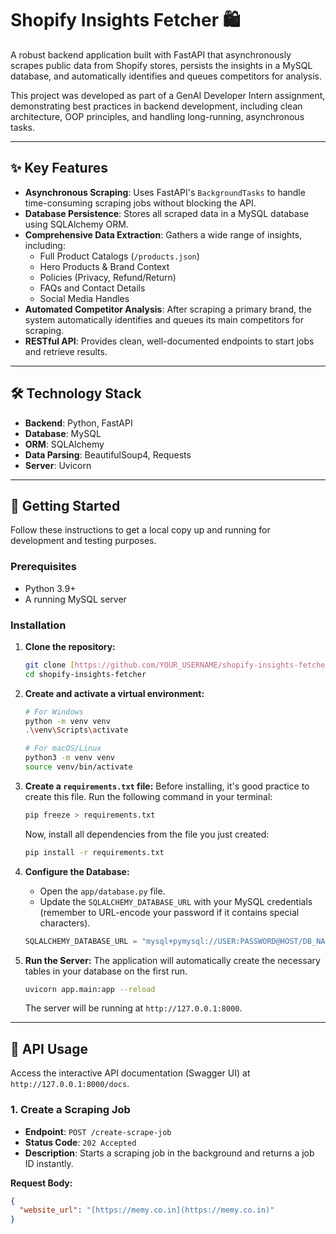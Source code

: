 # Shopify Insights Fetcher 🛍️

A robust backend application built with FastAPI that asynchronously scrapes public data from Shopify stores, persists the insights in a MySQL database, and automatically identifies and queues competitors for analysis.

This project was developed as part of a GenAI Developer Intern assignment, demonstrating best practices in backend development, including clean architecture, OOP principles, and handling long-running, asynchronous tasks.

---
## ✨ Key Features

- **Asynchronous Scraping**: Uses FastAPI's `BackgroundTasks` to handle time-consuming scraping jobs without blocking the API.
- **Database Persistence**: Stores all scraped data in a MySQL database using SQLAlchemy ORM.
- **Comprehensive Data Extraction**: Gathers a wide range of insights, including:
  - Full Product Catalogs (`/products.json`)
  - Hero Products & Brand Context
  - Policies (Privacy, Refund/Return)
  - FAQs and Contact Details
  - Social Media Handles
- **Automated Competitor Analysis**: After scraping a primary brand, the system automatically identifies and queues its main competitors for scraping.
- **RESTful API**: Provides clean, well-documented endpoints to start jobs and retrieve results.

---
## 🛠️ Technology Stack

- **Backend**: Python, FastAPI
- **Database**: MySQL
- **ORM**: SQLAlchemy
- **Data Parsing**: BeautifulSoup4, Requests
- **Server**: Uvicorn

---
## 🚀 Getting Started

Follow these instructions to get a local copy up and running for development and testing purposes.

### Prerequisites

- Python 3.9+
- A running MySQL server

### Installation

1.  **Clone the repository:**
    ```bash
    git clone [https://github.com/YOUR_USERNAME/shopify-insights-fetcher.git](https://github.com/YOUR_USERNAME/shopify-insights-fetcher.git)
    cd shopify-insights-fetcher
    ```

2.  **Create and activate a virtual environment:**
    ```bash
    # For Windows
    python -m venv venv
    .\venv\Scripts\activate

    # For macOS/Linux
    python3 -m venv venv
    source venv/bin/activate
    ```

3.  **Create a `requirements.txt` file:**
    Before installing, it's good practice to create this file. Run the following command in your terminal:
    ```bash
    pip freeze > requirements.txt
    ```
    Now, install all dependencies from the file you just created:
    ```bash
    pip install -r requirements.txt
    ```

4.  **Configure the Database:**
    - Open the `app/database.py` file.
    - Update the `SQLALCHEMY_DATABASE_URL` with your MySQL credentials (remember to URL-encode your password if it contains special characters).
    ```python
    SQLALCHEMY_DATABASE_URL = "mysql+pymysql://USER:PASSWORD@HOST/DB_NAME"
    ```

5.  **Run the Server:**
    The application will automatically create the necessary tables in your database on the first run.
    ```bash
    uvicorn app.main:app --reload
    ```
    The server will be running at `http://127.0.0.1:8000`.

---
## 📖 API Usage

Access the interactive API documentation (Swagger UI) at `http://127.0.0.1:8000/docs`.

### 1. Create a Scraping Job

- **Endpoint**: `POST /create-scrape-job`
- **Status Code**: `202 Accepted`
- **Description**: Starts a scraping job in the background and returns a job ID instantly.

**Request Body:**
```json
{
  "website_url": "[https://memy.co.in](https://memy.co.in)"
}


